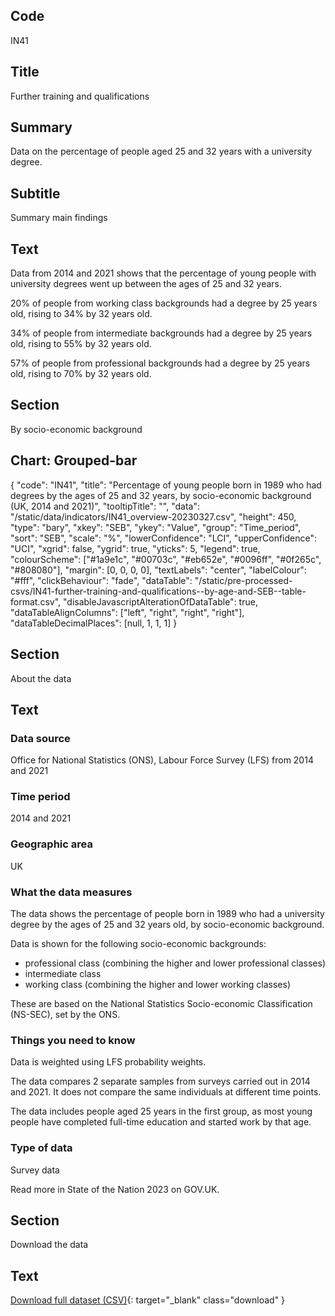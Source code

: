 ## Code
IN41

## Title
Further training and qualifications

## Summary
Data on the percentage of people aged 25 and 32 years with a university degree.

## Subtitle
Summary main findings

## Text
Data from 2014 and 2021 shows that the percentage of young people with university degrees went up between the ages of 25 and 32 years.

20% of people from working class backgrounds had a degree by 25 years old, rising to 34% by 32 years old.

34% of people from intermediate backgrounds had a degree by 25 years old, rising to 55% by 32 years old.

57% of people from professional backgrounds had a degree by 25 years old, rising to 70% by 32 years old.

## Section
By socio-economic background

## Chart: Grouped-bar
{
    "code": "IN41",
    "title": "Percentage of young people born in 1989 who had degrees by the ages of 25 and 32 years, by socio-economic background (UK, 2014 and 2021)",
    "tooltipTitle": "",
    "data": "/static/data/indicators/IN41_overview-20230327.csv",
    "height": 450,
    "type": "bary",
    "xkey": "SEB",
    "ykey": "Value",
    "group": "Time_period",
    "sort": "SEB",
    "scale": "%",
    "lowerConfidence": "LCI",
    "upperConfidence": "UCI",
    "xgrid": false,
    "ygrid": true,
    "yticks": 5,
    "legend": true,
    "colourScheme": ["#1a9e1c", "#00703c", "#eb652e", "#0096ff", "#0f265c", "#808080"],
    "margin": [0, 0, 0, 0],
    "textLabels": "center",
    "labelColour": "#fff",
    "clickBehaviour": "fade",
    "dataTable": "/static/pre-processed-csvs/IN41-further-training-and-qualifications--by-age-and-SEB--table-format.csv",
    "disableJavascriptAlterationOfDataTable": true,
    "dataTableAlignColumns": ["left", "right", "right", "right"],
    "dataTableDecimalPlaces": [null, 1, 1, 1]
}

## Section
About the data

## Text
### Data source
Office for National Statistics (ONS), Labour Force Survey (LFS) from 2014 and 2021

### Time period
2014 and 2021

### Geographic area
UK

### What the data measures
The data shows the percentage of people born in 1989 who had a university degree by the ages of 25 and 32 years old,
by socio-economic background.

Data is shown for the following socio-economic backgrounds:

* professional class (combining the higher and lower professional classes)
* intermediate class
* working class (combining the higher and lower working classes)

These are based on the National Statistics Socio-economic Classification (NS-SEC), set by the ONS.

### Things you need to know
Data is weighted using LFS probability weights.

The data compares 2 separate samples from surveys carried out in 2014 and 2021. It does not compare the same
individuals at different time points. 

The data includes people aged 25 years in the first group, as most young people have completed full-time education
and started work by that age.

### Type of data
Survey data

Read more in State of the Nation 2023 on GOV.UK.

## Section
Download the data

## Text
[Download full dataset (CSV)](/static/data/full-datasets/IN41-further-training-and-qualifications--full-dataset.csv){: target="_blank" class="download" }
